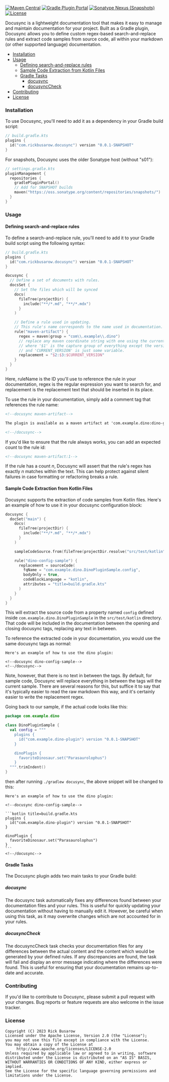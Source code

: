 [![Maven Central](https://img.shields.io/maven-central/v/com.rickbusarow.docusync/docusync-gradle-plugin?style=flat-square)](https://search.maven.org/search?q=com.rickbusarow.docusync)
[![Gradle Plugin Portal](https://img.shields.io/gradle-plugin-portal/v/com.rickbusarow.docusync?style=flat-square)](https://plugins.gradle.org/plugin/com.rickbusarow.docusync)
[![Sonatype Nexus (Snapshots)](https://img.shields.io/nexus/s/com.rickbusarow.docusync/docusync-gradle-plugin?label=snapshots&server=https%3A%2F%2Foss.sonatype.org&style=flat-square)](https://oss.sonatype.org/#nexus-search;quick~com.rickbusarow.docusync)
[![License](https://img.shields.io/badge/license-apache2.0-blue?style=flat-square.svg)](https://opensource.org/licenses/Apache-2.0)

Docusync is a lightweight documentation tool that makes it easy to manage and maintain
documentation for your project. Built as a Gradle plugin, Docusync allows you to define custom
regex-based search-and-replace rules and extract code samples from source code,
all within your markdown (or other supported language) documentation.

- [Installation](#installation)
- [Usage](#usage)
  - [Defining search-and-replace rules](#defining-search-and-replace-rules)
  - [Sample Code Extraction from Kotlin Files](#sample-code-extraction-from-kotlin-files)
  - [Gradle Tasks](#gradle-tasks)
    - [docusync](#docusync)
    - [docusyncCheck](#docusynccheck)
- [Contributing](#contributing)
- [License](#license)

### Installation

To use Docusync, you'll need to add it as a dependency in your Gradle build script:

```kotlin
// build.gradle.kts
plugins {
  id("com.rickbusarow.docusync") version "0.0.1-SNAPSHOT"
}
```

For snapshots, Docusync uses the older Sonatype host (without "s01"):

```kotlin
// settings.gradle.kts
pluginManagement {
  repositories {
    gradlePluginPortal()
    // Add for SNAPSHOT builds
    maven("https://oss.sonatype.org/content/repositories/snapshots/")
  }
}
```

### Usage

#### Defining search-and-replace rules

To define a search-and-replace rule, you'll need to add it to your Gradle build script using the
following syntax:

```kotlin
// build.gradle.kts
plugins {
  id("com.rickbusarow.docusync") version "0.0.1-SNAPSHOT"
}

docusync {
  // Define a set of documents with rules.
  docsSet {
    // Set the files which will be synced
    docs(
      fileTree(projectDir) {
        include("**/*.md", "**/*.mdx")
      }
    )

    // Define a rule used in updating.
    // This rule's name corresponds to the name used in documentation.
    rule("maven-artifact") {
      regex = maven(group = "com\\.example\\.dino")
      // replace any maven coordinate string with one using the current version,
      // where '$1' is the capture group of everything except the version
      // and 'CURRENT_VERSION' is just some variable.
      replacement = "$2:$3:$CURRENT_VERSION"
    }
  }
}
```

Here, ruleName is the ID you'll use to reference the rule in your documentation, regex is the regular
expression you want to search for, and replacement is the replacement text that should be inserted in
its place.

To use the rule in your documentation, simply add a comment tag that references the rule name:

```markdown
<!--docusync maven-artifact-->

The plugin is available as a maven artifact at 'com.example.dino:dino-gradle-plugin:0.0.0'.

<!--/docusync-->
```

If you'd like to ensure that the rule always works, you can add an expected count to the rule id:

```markdown
<!--docusync maven-artifact:1-->
```

If the rule has a count _n_, Docusync will assert that the rule's regex has exactly _n_ matches within
the text. This can help protect against silent failures in case formatting or refactoring breaks a
rule.

#### Sample Code Extraction from Kotlin Files

Docusync supports the extraction of code samples from Kotlin files.
Here's an example of how to use it in your docusync configuration block:

```kotlin
docusync {
  docSet("main") {
    docs(
      fileTree(projectDir) {
        include("**/*.md", "**/*.mdx")
      }
    )

    sampleCodeSource.from(fileTree(projectDir.resolve("src/test/kotlin")))

    rule("dino-config-sample") {
      replacement = sourceCode(
        fqName = "com.example.dino.DinoPluginSample.config",
        bodyOnly = true,
        codeBlockLanguage = "kotlin",
        attributes = "title=build.gradle.kts"
      )
    }
  }
}
```

This will extract the source code from a property named `config` defined
inside `com.example.dino.DinoPluginSample` in the `src/test/kotlin` directory. That code will be
included
in the documentation between the opening and closing docusync tags, replacing any text in between.

To reference the extracted code in your documentation, you would use the same docusync tags as normal:

    Here's an example of how to use the dino plugin:

    <!--docusync dino-config-sample-->
    <!--/docusync-->

Note, however, that there is no text in between the tags. By default, for sample code, Docusync will
replace everything in between the tags will the current sample. There are several reasons for this, but
suffice it to say that it's typically easier to read the raw markdown this way, and it's certainly
easier to write the replacement regex.

Going back to our sample, if the actual code looks like this:

```kotlin
package com.example.dino

class DinoPluginSample {
  val config = """
    plugins {
      id("com.example.dino-plugin") version "0.0.1-SNAPSHOT"
    }

    dinoPlugin {
      favoriteDinosaur.set("Parasaurolophus")
    }
  """.trimIndent()
}
```

then after running `./gradlew docusync`, the above snippet will be changed to this:

    Here's an example of how to use the dino plugin:

    <!--docusync dino-config-sample-->

    ```kotlin title=build.gradle.kts
    plugins {
      id("com.example.dino-plugin") version "0.0.1-SNAPSHOT"
    }

    dinoPlugin {
      favoriteDinosaur.set("Parasaurolophus")
    }
    ```
    <!--/docusync-->

#### Gradle Tasks

The Docusync plugin adds two main tasks to your Gradle build:

##### docusync

The docusync task automatically fixes any differences found between your documentation files and
your rules. This is useful for quickly updating your documentation without having to manually edit it.
However, be careful when using this task, as it may overwrite changes which are not accounted for in
your rules.

##### docusyncCheck

The docusyncCheck task checks your documentation files for any differences between the actual content
and the content which would be generated by your defined rules. If any discrepancies are found, the
task will fail and display an error message indicating where the differences were found. This is useful
for ensuring that your documentation remains up-to-date and accurate.

### Contributing

If you'd like to contribute to Docusync, please submit a pull request with your changes. Bug reports or
feature requests are also welcome in the issue tracker.

### License

```text
Copyright (C) 2023 Rick Busarow
Licensed under the Apache License, Version 2.0 (the "License");
you may not use this file except in compliance with the License.
You may obtain a copy of the License at
     http://www.apache.org/licenses/LICENSE-2.0
Unless required by applicable law or agreed to in writing, software
distributed under the License is distributed on an "AS IS" BASIS,
WITHOUT WARRANTIES OR CONDITIONS OF ANY KIND, either express or implied.
See the License for the specific language governing permissions and
limitations under the License.
```
